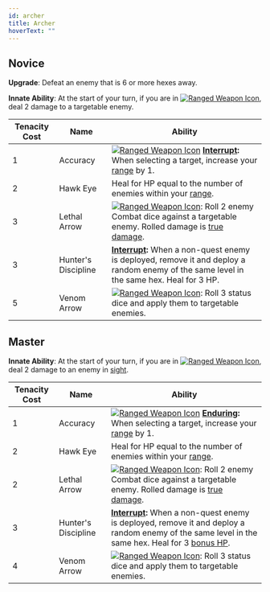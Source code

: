 ```yaml
---
id: archer
title: Archer
hoverText: ""
---
```


## Novice

**Upgrade**: Defeat an enemy that is 6 or more hexes away.

**Innate Ability**: At the start of your turn, if you are in [<img src="/icons/ranged-weapon.svg" alt="Ranged Weapon Icon" class="icon-svg" />](/docs/all/battle-forms/ranged-weapon), deal 2 damage to a targetable enemy.

| Tenacity Cost | Name                | Ability                                                                                                                                                                                                                                                |
| ------------- | ------------------- | ------------------------------------------------------------------------------------------------------------------------------------------------------------------------------------------------------------------------------------------------------ |
| 1             | Accuracy            | [<img src="/icons/ranged-weapon.svg" alt="Ranged Weapon Icon" class="icon-svg" />](/docs/all/battle-forms/ranged-weapon) **[Interrupt](/docs/all/glossary/interrupt):** When selecting a target, increase your [range](/docs/all/glossary/range) by 1. |
| 2             | Hawk Eye            | Heal for HP equal to the number of enemies within your [range](/docs/all/glossary/range).                                                                                                                                                              |
| 3             | Lethal Arrow        | [<img src="/icons/ranged-weapon.svg" alt="Ranged Weapon Icon" class="icon-svg" />](/docs/all/battle-forms/ranged-weapon): Roll 2 enemy Combat dice against a targetable enemy. Rolled damage is [true damage](/docs/all/glossary/true-damage).         |
| 3             | Hunter's Discipline | **[Interrupt](/docs/all/glossary/interrupt):** When a non-quest enemy is deployed, remove it and deploy a random enemy of the same level in the same hex. Heal for 3 HP.                                                                               |
| 5             | Venom Arrow         | [<img src="/icons/ranged-weapon.svg" alt="Ranged Weapon Icon" class="icon-svg" />](/docs/all/battle-forms/ranged-weapon): Roll 3 status dice and apply them to targetable enemies.                                                                     |

## Master

**Innate Ability**: At the start of your turn, if you are in [<img src="/icons/ranged-weapon.svg" alt="Ranged Weapon Icon" class="icon-svg" />](/docs/all/battle-forms/ranged-weapon), deal 2 damage to an enemy in [sight](/docs/all/glossary/sight).

| Tenacity Cost | Name                | Ability                                                                                                                                                                                                                                              |
| ------------- | ------------------- | ---------------------------------------------------------------------------------------------------------------------------------------------------------------------------------------------------------------------------------------------------- |
| 1             | Accuracy            | [<img src="/icons/ranged-weapon.svg" alt="Ranged Weapon Icon" class="icon-svg" />](/docs/all/battle-forms/ranged-weapon) **[Enduring](/docs/all/glossary/enduring):** When selecting a target, increase your [range](/docs/all/glossary/range) by 1. |
| 2             | Hawk Eye            | Heal for HP equal to the number of enemies within your [range](/docs/all/glossary/range).                                                                                                                                                            |
| 2             | Lethal Arrow        | [<img src="/icons/ranged-weapon.svg" alt="Ranged Weapon Icon" class="icon-svg" />](/docs/all/battle-forms/ranged-weapon): Roll 2 enemy Combat dice against a targetable enemy. Rolled damage is [true damage](/docs/all/glossary/true-damage).       |
| 3             | Hunter's Discipline | **[Interrupt](/docs/all/glossary/interrupt):** When a non-quest enemy is deployed, remove it and deploy a random enemy of the same level in the same hex. Heal for 3 [bonus HP](/docs/all/glossary/bonus-hp).                                        |
| 4             | Venom Arrow         | [<img src="/icons/ranged-weapon.svg" alt="Ranged Weapon Icon" class="icon-svg" />](/docs/all/battle-forms/ranged-weapon): Roll 3 status dice and apply them to targetable enemies.                                                                   |
